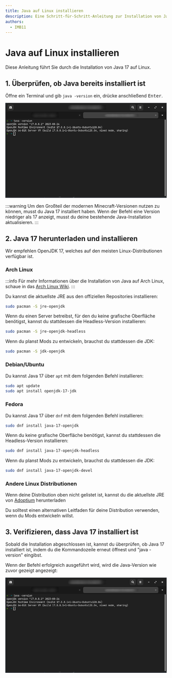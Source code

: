 ```yaml
---
title: Java auf Linux installieren
description: Eine Schritt-für-Schritt-Anleitung zur Installation von Java auf Linux.
authors:
  - IMB11
---
```


# Java auf Linux installieren

Diese Anleitung führt Sie durch die Installation von Java 17 auf Linux.

## 1. Überprüfen, ob Java bereits installiert ist

Öffne ein Terminal und gib `java -version` ein, drücke anschließend <kbd>Enter</kbd>.

![Kommandozeile mit "java -version"](/assets/players/installing-java/linux-java-version.png)

:::warning
Um den Großteil der modernen Minecraft-Versionen nutzen zu können, musst du Java 17 installiert haben. Wenn der Befehl eine Version niedriger als 17 anzeigt, musst du deine bestehende Java-Installation aktualisieren.
:::

## 2. Java 17 herunterladen und installieren

Wir empfehlen OpenJDK 17, welches auf den meisten Linux-Distributionen verfügbar ist.

### Arch Linux

:::info
Für mehr Informationen über die Installation von Java auf Arch Linux, schaue in das [Arch Linux Wiki](https://wiki.archlinux.org/title/Java).
:::

Du kannst die aktuellste JRE aus den offiziellen Repositories installieren:

```bash
sudo pacman -S jre-openjdk
```

Wenn du einen Server betreibst, für den du keine grafische Oberfläche benötigst, kannst du stattdessen die Headless-Version installieren:

```bash
sudo pacman -S jre-openjdk-headless
```

Wenn du planst Mods zu entwickeln, brauchst du stattdessen die JDK:

```bash
sudo pacman -S jdk-openjdk
```

### Debian/Ubuntu

Du kannst Java 17 über `apt` mit dem folgenden Befehl installieren:

```bash
sudo apt update
sudo apt install openjdk-17-jdk
```

### Fedora

Du kannst Java 17 über `dnf` mit dem folgenden Befehl installieren:

```bash
sudo dnf install java-17-openjdk
```

Wenn du keine grafische Oberfläche benötigst, kannst du stattdessen die Headless-Version installieren:

```bash
sudo dnf install java-17-openjdk-headless
```

Wenn du planst Mods zu entwickeln, brauchst du stattdessen die JDK:

```bash
sudo dnf install java-17-openjdk-devel
```

### Andere Linux Distributionen

Wenn deine Distribution oben nicht gelistet ist, kannst du die aktuellste JRE von [Adoptium](https://adoptium.net/temurin/) herunterladen

Du solltest einen alternativen Leitfaden für deine Distribution verwenden, wenn du Mods entwickeln willst.

## 3. Verifizieren, dass Java 17 installiert ist

Sobald die Installation abgeschlossen ist, kannst du überprüfen, ob Java 17 installiert ist, indem du die Kommandozeile erneut öffnest und "java -version" eingibst.

Wenn der Befehl erfolgreich ausgeführt wird, wird die Java-Version wie zuvor gezeigt angezeigt:

![Kommandozeile mit "java -version"](/assets/players/installing-java/linux-java-version.png)
